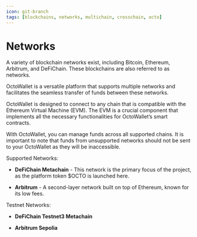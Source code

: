 ```yaml
---
icon: git-branch
tags: [blockchains, networks, multichain, crosschain, octo]
---
```

# Networks

A variety of blockchain networks exist, including Bitcoin, Ethereum, Arbitrum, and DeFiChain. These blockchains are also referred to as networks.

OctoWallet is a versatile platform that supports multiple networks and facilitates the seamless transfer of funds between these networks.

OctoWallet is designed to connect to any chain that is compatible with the Ethereum Virtual Machine (EVM). The EVM is a crucial component that implements all the necessary functionalities for OctoWallet’s smart contracts.

With OctoWallet, you can manage funds across all supported chains. It is important to note that funds from unsupported networks should not be sent to your OctoWallet as they will be inaccessible.

Supported Networks:
- **DeFiChain Metachain** - This network is the primary focus of the project, as the platform token $OCTO is launched here.

- **Arbitrum** - A second-layer network built on top of Ethereum, known for its low fees.

Testnet Networks:
- **DeFiChain Testnet3 Metachain**

- **Arbitrum Sepolia**
